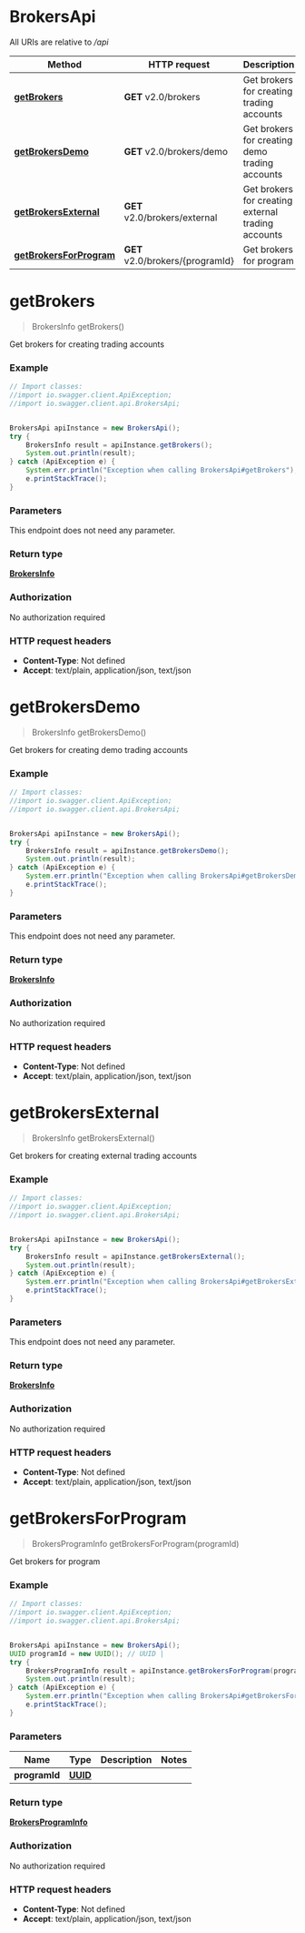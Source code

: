 # BrokersApi

All URIs are relative to */api*

Method | HTTP request | Description
------------- | ------------- | -------------
[**getBrokers**](BrokersApi.md#getBrokers) | **GET** v2.0/brokers | Get brokers for creating trading accounts
[**getBrokersDemo**](BrokersApi.md#getBrokersDemo) | **GET** v2.0/brokers/demo | Get brokers for creating demo trading accounts
[**getBrokersExternal**](BrokersApi.md#getBrokersExternal) | **GET** v2.0/brokers/external | Get brokers for creating external trading accounts
[**getBrokersForProgram**](BrokersApi.md#getBrokersForProgram) | **GET** v2.0/brokers/{programId} | Get brokers for program

<a name="getBrokers"></a>
# **getBrokers**
> BrokersInfo getBrokers()

Get brokers for creating trading accounts

### Example
```java
// Import classes:
//import io.swagger.client.ApiException;
//import io.swagger.client.api.BrokersApi;


BrokersApi apiInstance = new BrokersApi();
try {
    BrokersInfo result = apiInstance.getBrokers();
    System.out.println(result);
} catch (ApiException e) {
    System.err.println("Exception when calling BrokersApi#getBrokers");
    e.printStackTrace();
}
```

### Parameters
This endpoint does not need any parameter.

### Return type

[**BrokersInfo**](BrokersInfo.md)

### Authorization

No authorization required

### HTTP request headers

 - **Content-Type**: Not defined
 - **Accept**: text/plain, application/json, text/json

<a name="getBrokersDemo"></a>
# **getBrokersDemo**
> BrokersInfo getBrokersDemo()

Get brokers for creating demo trading accounts

### Example
```java
// Import classes:
//import io.swagger.client.ApiException;
//import io.swagger.client.api.BrokersApi;


BrokersApi apiInstance = new BrokersApi();
try {
    BrokersInfo result = apiInstance.getBrokersDemo();
    System.out.println(result);
} catch (ApiException e) {
    System.err.println("Exception when calling BrokersApi#getBrokersDemo");
    e.printStackTrace();
}
```

### Parameters
This endpoint does not need any parameter.

### Return type

[**BrokersInfo**](BrokersInfo.md)

### Authorization

No authorization required

### HTTP request headers

 - **Content-Type**: Not defined
 - **Accept**: text/plain, application/json, text/json

<a name="getBrokersExternal"></a>
# **getBrokersExternal**
> BrokersInfo getBrokersExternal()

Get brokers for creating external trading accounts

### Example
```java
// Import classes:
//import io.swagger.client.ApiException;
//import io.swagger.client.api.BrokersApi;


BrokersApi apiInstance = new BrokersApi();
try {
    BrokersInfo result = apiInstance.getBrokersExternal();
    System.out.println(result);
} catch (ApiException e) {
    System.err.println("Exception when calling BrokersApi#getBrokersExternal");
    e.printStackTrace();
}
```

### Parameters
This endpoint does not need any parameter.

### Return type

[**BrokersInfo**](BrokersInfo.md)

### Authorization

No authorization required

### HTTP request headers

 - **Content-Type**: Not defined
 - **Accept**: text/plain, application/json, text/json

<a name="getBrokersForProgram"></a>
# **getBrokersForProgram**
> BrokersProgramInfo getBrokersForProgram(programId)

Get brokers for program

### Example
```java
// Import classes:
//import io.swagger.client.ApiException;
//import io.swagger.client.api.BrokersApi;


BrokersApi apiInstance = new BrokersApi();
UUID programId = new UUID(); // UUID | 
try {
    BrokersProgramInfo result = apiInstance.getBrokersForProgram(programId);
    System.out.println(result);
} catch (ApiException e) {
    System.err.println("Exception when calling BrokersApi#getBrokersForProgram");
    e.printStackTrace();
}
```

### Parameters

Name | Type | Description  | Notes
------------- | ------------- | ------------- | -------------
 **programId** | [**UUID**](.md)|  |

### Return type

[**BrokersProgramInfo**](BrokersProgramInfo.md)

### Authorization

No authorization required

### HTTP request headers

 - **Content-Type**: Not defined
 - **Accept**: text/plain, application/json, text/json

